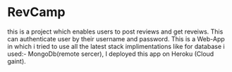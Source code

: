 # RevCamp
this is a project which enables users to post reviews and get reveiws.
This can authenticate user by their username and password.
This is a Web-App in which i tried to use all the latest stack implimentations like for database i used:- MongoDb(remote sercer),
I deployed this app on Heroku (Cloud gaint).
